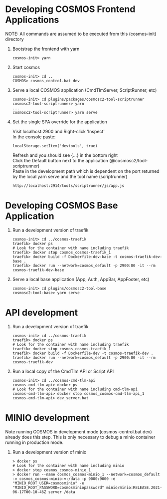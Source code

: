 # Developing COSMOS Frontend Applications

NOTE: All commands are assumed to be executed from this (cosmos-init) directory

1.  Bootstrap the frontend with yarn

        cosmos-init> yarn

1.  Start cosmos

        cosmos-init> cd ..
        COSMOS> cosmos_control.bat dev

1.  Serve a local COSMOS application (CmdTlmServer, ScriptRunner, etc)

        cosmos-init> cd plugins/packages/cosmosc2-tool-scriptrunner
        cosmosc2-tool-scriptrunner> yarn
        ...
        cosmosc2-tool-scriptrunner> yarn serve

1.  Set the single SPA override for the application

    Visit localhost:2900 and Right-click 'Inspect'<br>
    In the console paste:

        localStorage.setItem('devtools', true)

    Refresh and you should see {...} in the bottom right<br>
    Click the Default button next to the application (@cosmosc2/tool-scriptrunner)<br>
    Paste in the development path which is dependent on the port returned by the local yarn serve and the tool name (scriptrunner)

        http://localhost:2914/tools/scriptrunner/js/app.js

# Developing COSMOS Base Application

1.  Run a development version of traefik

        cosmos-init> cd ../cosmos-traefik
        traefik> docker ps
        # Look for the container with name including traefik
        traefik> docker stop cosmos_cosmos-traefik_1
        traefik> docker build -f Dockerfile-dev-base -t cosmos-traefik-dev-base .
        traefik> docker run --network=cosmos_default -p 2900:80 -it --rm cosmos-traefik-dev-base

1.  Serve a local base application (App, Auth, AppBar, AppFooter, etc)

        cosmos-init> cd plugins/cosmosc2-tool-base
        cosmosc2-tool-base> yarn serve

# API development

1.  Run a development version of traefik

        cosmos-init> cd ../cosmos-traefik
        traefik> docker ps
        # Look for the container with name including traefik
        traefik> docker stop cosmos_cosmos-traefik_1
        traefik> docker build -f Dockerfile-dev -t cosmos-traefik-dev .
        traefik> docker run --network=cosmos_default -p 2900:80 -it --rm cosmos-traefik-dev

1.  Run a local copy of the CmdTlm API or Script API

        cosmos-init> cd ../cosmos-cmd-tlm-api
        cosmos-cmd-tlm-api> docker ps
        # Look for the container with name including cmd-tlm-api
        cosmos-cmd-tlm-api> docker stop cosmos_cosmos-cmd-tlm-api_1
        cosmos-cmd-tlm-api> dev_server.bat

# MINIO development

Note running COSMOS in development mode (cosmos-control.bat dev) already does this step. This is only necessary to debug a minio container running in production mode.

1.  Run a development version of minio

        > docker ps
        # Look for the container with name including minio
        > docker stop cosmos_cosmos-minio_1
        > docker run --name cosmos_cosmos-minio_1 --network=cosmos_default -v cosmos_cosmos-minio-v:/data -p 9000:9000 -e "MINIO_ROOT_USER=cosmosminio" -e "MINIO_ROOT_PASSWORD=cosmosminiopassword" minio/minio:RELEASE.2021-06-17T00-10-46Z server /data

